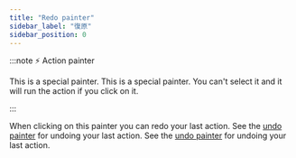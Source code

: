 ```yaml
---
title: "Redo painter"
sidebar_label: "復原"
sidebar_position: 0
---
```


:::note ⚡ Action painter

This is a special painter. This is a special painter. You can't select it and it will run the action if you click on it.

:::

When clicking on this painter you can redo your last action. See the [undo painter](undo) for undoing your last action. See the [undo painter](undo) for undoing your last action.
